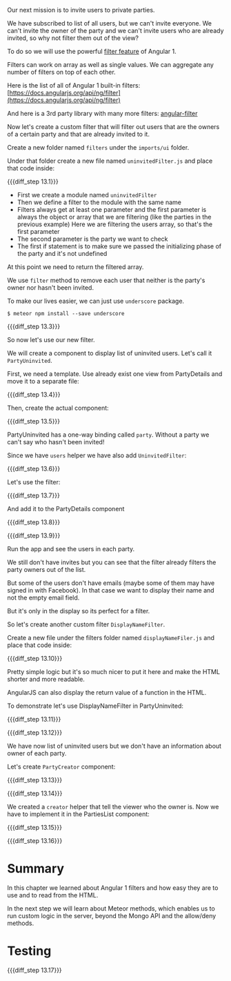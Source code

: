Our next mission is to invite users to private parties.

We have subscribed to list of all users, but we can't invite everyone.
We can't invite the owner of the party and we can't invite users who are already invited, so why not filter them out of the view?

To do so we will use the powerful [filter feature](https://docs.angularjs.org/guide/filter) of Angular 1.

Filters can work on array as well as single values.
We can aggregate any number of filters on top of each other.

Here is the list of all of Angular 1 built-in filters:
[https://docs.angularjs.org/api/ng/filter](https://docs.angularjs.org/api/ng/filter)

And here is a 3rd party library with many more filters:
[angular-filter](https://github.com/a8m/angular-filter)


Now let's create a custom filter that will filter out users that are the owners of a certain party and that are already invited to it.

Create a new folder named `filters` under the `imports/ui` folder.

Under that folder create a new file named `uninvitedFilter.js` and place that code inside:

{{{diff_step 13.1}}}

* First we create a module named `uninvitedFilter`
* Then we define a filter to the module with the same name
* Filters always get at least one parameter and the first parameter is always the object or array that we are filtering (like the parties in the previous example)
Here we are filtering the users array, so that's the first parameter
* The second parameter is the party we want to check
* The first if statement is to make sure we passed the initializing phase of the party and it's not undefined

At this point we need to return the filtered array.

We use `filter` method to remove each user that neither is the party's owner nor hasn't been invited.

To make our lives easier, we can just use `underscore` package.

    $ meteor npm install --save underscore

{{{diff_step 13.3}}}

So now let's use our new filter.

We will create a component to display list of uninvited users. Let's call it `PartyUninvited`.

First, we need a template. Use already exist one view from PartyDetails and move it to a separate file:

{{{diff_step 13.4}}}

Then, create the actual component:

{{{diff_step 13.5}}}

PartyUninvited has a one-way binding called `party`. Without a party we can't say who hasn't been invited!

Since we have `users` helper we have also add `UninvitedFilter`:

{{{diff_step 13.6}}}

Let's use the filter:

{{{diff_step 13.7}}}

And add it to the PartyDetails component

{{{diff_step 13.8}}}

{{{diff_step 13.9}}}

Run the app and see the users in each party.

We still don't have invites but you can see that the filter already filters the party owners out of the list.

But some of the users don't have emails (maybe some of them may have signed in with Facebook). In that case we want to display their name and not the empty email field.

But it's only in the display so its perfect for a filter.

So let's create another custom filter `DisplayNameFilter`.

Create a new file under the filters folder named `displayNameFiler.js` and place that code inside:

{{{diff_step 13.10}}}

Pretty simple logic but it's so much nicer to put it here and make the HTML shorter and more readable.

AngularJS can also display the return value of a function in the HTML.

To demonstrate let's use DisplayNameFilter in PartyUninvited:

{{{diff_step 13.11}}}

{{{diff_step 13.12}}}

We have now list of uninvited users but we don't have an information about owner of each party.

Let's create `PartyCreator` component:

{{{diff_step 13.13}}}

{{{diff_step 13.14}}}

We created a `creator` helper that tell the viewer who the owner is.
Now we have to implement it in the PartiesList component:

{{{diff_step 13.15}}}

{{{diff_step 13.16}}}

# Summary

In this chapter we learned about Angular 1 filters and how easy they are to use and to read from the HTML.

In the next step we will learn about Meteor methods, which enables us to run custom logic in the server, beyond the Mongo API and the allow/deny methods.

# Testing

{{{diff_step 13.17}}}
